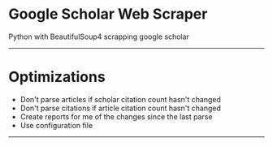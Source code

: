 
# Google Scholar Web Scraper

Python with BeautifulSoup4 scrapping google scholar

---------------------

# Optimizations
* Don't parse articles if scholar citation count hasn't changed
* Don't parse citations if article citation count hasn't changed
* Create reports for me of the changes since the last parse
* Use configuration file

-------------------------------------


